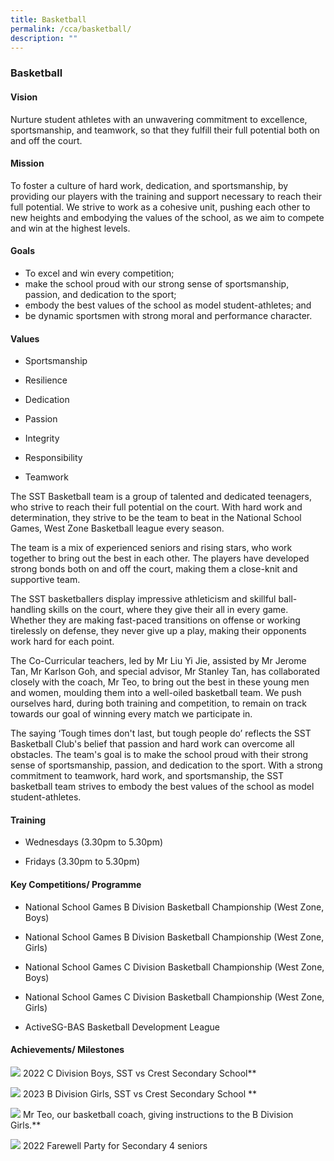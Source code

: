 ```yaml
---
title: Basketball
permalink: /cca/basketball/
description: ""
---
```

### Basketball

#### Vision
Nurture student athletes with an unwavering commitment to excellence, sportsmanship, and teamwork, so that they fulfill their full potential both on and off the court.
#### Mission
To foster a culture of hard work, dedication, and sportsmanship, by providing our players with the training and support necessary to reach their full potential. We strive to work as a cohesive unit, pushing each other to new heights and embodying the values of the school, as we aim to compete and win at the highest levels.
#### Goals
*   To excel and win every competition;
*   make the school proud with our strong sense of sportsmanship, passion, and dedication to the sport;
*   embody the best values of the school as model student-athletes; and
*   be dynamic sportsmen with strong moral and performance character.
#### Values
*   Sportsmanship 
    
*   Resilience
    
*   Dedication
    
*   Passion 
    
*   Integrity 
    
*   Responsibility
    
*   Teamwork
    
The SST Basketball team is a group of talented and dedicated teenagers, who strive to reach their full potential on the court. With hard work and determination, they strive to be the team to beat in the National School Games, West Zone Basketball league every season.

The team is a mix of experienced seniors and rising stars, who work together to bring out the best in each other. The players have developed strong bonds both on and off the court, making them a close-knit and supportive team.

The SST basketballers display impressive athleticism and skillful ball-handling skills on the court, where they give their all in every game. Whether they are making fast-paced transitions on offense or working tirelessly on defense, they never give up a play, making their opponents work hard for each point.

The Co-Curricular teachers, led by Mr Liu Yi Jie, assisted by Mr Jerome Tan, Mr Karlson Goh, and special advisor, Mr Stanley Tan, has collaborated closely with the coach, Mr Teo, to bring out the best in these young men and women, moulding them into a well-oiled basketball team. We push ourselves hard, during both training and competition, to remain on track towards our goal of winning every match we participate in.

The saying ‘Tough times don't last, but tough people do’ reflects the SST Basketball Club's belief that passion and hard work can overcome all obstacles. The team's goal is to make the school proud with their strong sense of sportsmanship, passion, and dedication to the sport. With a strong commitment to teamwork, hard work, and sportsmanship, the SST basketball team strives to embody the best values of the school as model student-athletes.

#### Training 

*   Wednesdays (3.30pm to 5.30pm)
    
*   Fridays (3.30pm to 5.30pm)
    
#### Key Competitions/ Programme

*   National School Games B Division Basketball Championship (West Zone, Boys)
    
*   National School Games B Division Basketball Championship (West Zone, Girls)
    
*   National School Games C Division Basketball Championship (West Zone, Boys)
    
*   National School Games C Division Basketball Championship (West Zone, Girls)
    
*   ActiveSG-BAS Basketball Development League
    
#### Achievements/ Milestones
**![](https://lh4.googleusercontent.com/CW6VC0wN_MEgi6WYLngkCR58SXVh4gbwjQe5VcySLPpocgdm3WwUyWB-vG9wRzZFkmE-sMM-055Fq1EGSb6rWv7kBSsz2m4HRjwXltGHCTvKVKNFxc4fSXXgqVdPbzQPbb3bjNHPLtdcRzvQQzZlXxU)**
2022 C Division Boys, SST vs Crest Secondary School**




**![](https://lh4.googleusercontent.com/qxiaLsAL9iz_BAacwqjr19GIUTS07Eg0LD0s4vfVtLhFFPGSLHXnzD_mPyS-dihRvjtTpxkSTstxTAdWsWz4MloGkfwXKtGsuSpWy_XNT2tAqftqA9DruzN5DydJwhhXe7Sz8ibTshjoMYxFMhd0ZpA)**
2023 B Division Girls, SST vs Crest Secondary School
**



**![](https://lh3.googleusercontent.com/n9VwiE97CBhxJ8usZ9t_96WZ1vkSvHpJuqCoD4UaTC8Cp5cFkSCpAGX7GvZVbi7zrXbvO2T-FqDaVq_DrfcEjj8fCoS7lngcyRvVNB9EBkIUqYRJrAIXvnhjZooTgqNWfRRn0rNQZ7kv3ACnlmX4Lhc)**
Mr Teo, our basketball coach, giving instructions to the B Division Girls.**

**![](https://lh5.googleusercontent.com/0ysXA5jaB5jb3bL3W4fWMiOmYRyVHyFeT5LFA7QOp_TH0q2_obEkCxbvuhnaKmVnHjX7lNEuRNHbgnfHWX4rrpPTxGOo-xboGn9yKn7OoCuthVQjjO2Z--q-7SWoADrcJJ8D7dkMNKn_j94dyZv2ReM)**
2022 Farewell Party for Secondary 4 seniors


